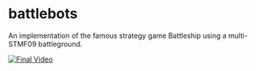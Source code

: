 # battlebots
An implementation of the famous strategy game Battleship using a multi-STMF09 battleground.

[![Final Video](https://github.com/user-attachments/assets/1bf1d630-7bd9-4c01-b676-d31f9276908d)](https://www.youtube.com/watch?v=zaHAUm3c9b4)
